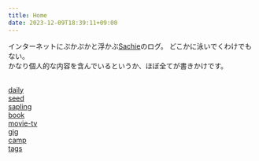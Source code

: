 ```yaml
---
title: Home
date: 2023-12-09T18:39:11+09:00
---
```


インターネットにぷかぷかと浮かぶ[Sachie](/posts/20_Notes/Sachie)のログ。
どこかに泳いでくわけでもない。  
かなり個人的な内容を含んでいるというか、ほぼ全てが書きかけです。
<br><br>

[daily](/tags/daily) <br>
[seed](/tags/seed)<br>
[sapling](/tags/sapling)<br>
[book](/tags/book)<br>
[movie-tv](/tags/watch)<br>
[gig](/tags/gig)<br>
[camp](posts/20_Notes/Camp)<br>
[tags](/tags)<br>

